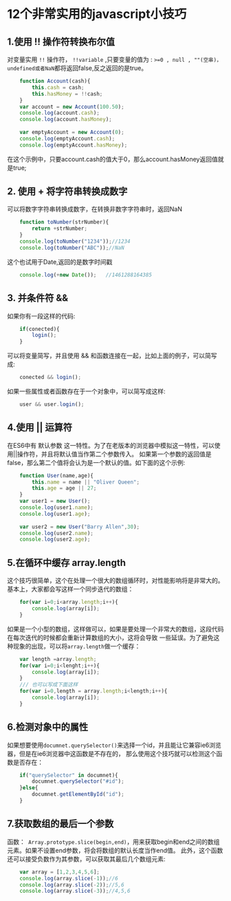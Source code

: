 # 12个非常实用的javascript小技巧

## 1.使用  !!  操作符转换布尔值
对变量实用 ```!!``` 操作符， ```!!variable``` ,只要变量的值为 : ```>=0 , null , ""(空串)，undefined或者NaN```都将返回false,反之返回的是true。
``` javascript
    function Account(cash){
        this.cash = cash;
        this.hasMoney = !!cash;
    }
    var account = new Account(100.50);
    console.log(account.cash);
    console.log(account.hasMoney);
    
    var emptyAccount = new Account(0);
    console.log(emptyAccount.cash);
    console.log(emptyAccount.hasMoney);
```
在这个示例中，只要account.cash的值大于0，那么account.hasMoney返回值就是true;

## 2. 使用 + 将字符串转换成数字
可以将数字字符串转换成数字，在转换非数字字符串时，返回NaN
``` javascript
    function toNumber(strNumber){
        return +strNumber;        
    }
    console.log(toNumber("1234"));//1234
    console.log(toNumber("ABC"));//NaN
```
这个也试用于Date,返回的是数字时间戳
``` javascript
    console.log(+new Date());   //1461288164385
```
## 3. 并条件符  && 
如果你有一段这样的代码:
``` javascript
    if(conected){
        login();
    }
```
可以将变量简写，并且使用 && 和函数连接在一起，比如上面的例子，可以简写成:
``` javascript
    conected && login();
```
如果一些属性或者函数存在于一个对象中，可以简写成这样:
``` javascript
    user && user.login();
```
## 4.使用 || 运算符
在ES6中有 默认参数 这一特性。为了在老版本的浏览器中模拟这一特性，可以使用||操作符，并且将默认值当作第二个参数传入。
如果第一个参数的返回值是false，那么第二个值将会认为是一个默认的值。如下面的这个示例:
``` javascript 
    function User(name,age){
        this.name = name || "Oliver Queen";
        this.age = age || 27;
    }
    var user1 = new User();
    console.log(user1.name);
    console.log(user1.age);
    
    var user2 = new User("Barry Allen",30);
    console.log(user2.name);
    console.log(user2.age);
```
## 5.在循环中缓存 array.length
这个技巧很简单，这个在处理一个很大的数组循环时，对性能影响将是非常大的。
基本上，大家都会写这样一个同步迭代的数组：
``` javascript 
    for(var i=0;i<array.length;i++){
        console.log(array[i]);
    }
```
如果是一个小型的数组，这样做可以，如果是要处理一个非常大的数组，这段代码在每次迭代的时候都会重新计算数组的大小，这将会导致
一些延误。为了避免这种现象的出现，可以将```array.length```做一个缓存：
``` javascript
    var length =array.length;
    for(var i=0;i<lenght;i++){
        console.log(array[i]);
    }
    /// 也可以写成下面这样
    for(var i=0,length = array.length;i<length;i++){
        console.log(array[i]);
    }            
```
## 6.检测对象中的属性
如果想要使用```documnet.querySelector()```来选择一个id，并且能让它兼容ie6浏览器，但是在ie6浏览器中这函数是不存在的，
那么使用这个技巧就可以检测这个函数是否存在：
``` javascript
    if("querySelector" in documnet){
        documnet.querySelector("#id");
    }else{
        documnet.getElementById("id");
    }
````
## 7.获取数组的最后一个参数

函数：``` Array.prototype.slice(begin,end)```，用来获取begin和end之间的数组元素。如果不设置end参数，将会将数组的默认长度当作end值。
此外，这个函数还可以接受负数作为其参数，可以获取其最后几个数组元素:

```javascript
    var array = [1,2,3,4,5,6];
    console.log(array.slice(-1));//6
    console.log(array.slice(-2));//5,6
    console.log(array.slice(-3));//4,5,6
```

